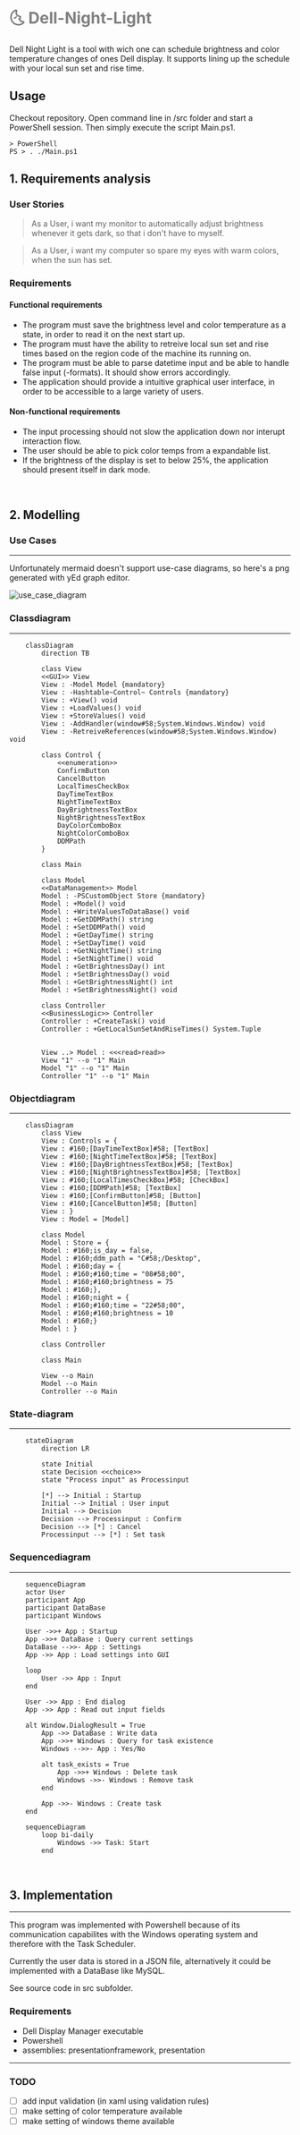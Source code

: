 <h1 style="color: Grey">🌜 Dell-Night-Light</h1>

Dell Night Light is a tool with wich one can schedule brightness and color temperature changes of ones Dell display.
It supports lining up the schedule with your local sun set and rise time. 

## Usage

Checkout repository. Open command line in /src folder and start a PowerShell session.
Then simply execute the script Main.ps1.

```
> PowerShell 
PS > . ./Main.ps1
```

## 1. Requirements analysis 

### User Stories

> As a User, i want my monitor to automatically adjust brightness whenever it gets dark, so that i don't have to myself.

>As a User, i want my computer so spare my eyes with warm colors, when the sun has set.


### Requirements

#### Functional requirements

- The program must save the brightness level and color temperature as a state, in order to read it on the next start up.
- The program must have the ability to retreive local sun set and rise times based on the region code of the machine its running on.
- The program must be able to parse datetime input and be able to handle false input (-formats). It should show errors accordingly.
- The application should provide a intuitive graphical user interface, in order to be accessible to a large variety of users.

#### Non-functional requirements

- The input processing should not slow the application down nor interupt interaction flow.
- The user should be able to pick color temps from a expandable list.
- If the brightness of the display is set to below 25%, the application should present itself in dark mode.

<br>

## 2. Modelling

### Use Cases

---

Unfortunately mermaid doesn't support use-case diagrams, so here's a png generated with yEd graph editor.

![use_case_diagram](./diagrams/use_cases_diagram.png)

### Classdiagram

---

```mermaid
    classDiagram
        direction TB
        
        class View
        <<GUI>> View
        View : -Model Model {mandatory} 
        View : -Hashtable~Control~ Controls {mandatory}
        View : +View() void
        View : +LoadValues() void
        View : +StoreValues() void
        View : -AddHandler(window#58;System.Windows.Window) void
        View : -RetreiveReferences(window#58;System.Windows.Window) void

        class Control {
            <<enumeration>>
            ConfirmButton
            CancelButton
            LocalTimesCheckBox
            DayTimeTextBox
            NightTimeTextBox
            DayBrightnessTextBox
            NightBrightnessTextBox
            DayColorComboBox
            NightColorComboBox
            DDMPath
        }

        class Main

        class Model
        <<DataManagement>> Model
        Model : -PSCustomObject Store {mandatory}
        Model : +Model() void
        Model : +WriteValuesToDataBase() void
        Model : +GetDDMPath() string
        Model : +SetDDMPath() void
        Model : +GetDayTime() string
        Model : +SetDayTime() void
        Model : +GetNightTime() string
        Model : +SetNightTime() void
        Model : +GetBrightnessDay() int
        Model : +SetBrightnessDay() void
        Model : +GetBrightnessNight() int
        Model : +SetBrightnessNight() void
        
        class Controller
        <<BusinessLogic>> Controller
        Controller : +CreateTask() void
        Controller : +GetLocalSunSetAndRiseTimes() System.Tuple
        

        View ..> Model : <<<read>read>>
        View "1" --o "1" Main
        Model "1" --o "1" Main
        Controller "1" --o "1" Main

```

### Objectdiagram

---

```mermaid
    classDiagram
        class View
        View : Controls = {
        View : #160;[DayTimeTextBox]#58; [TextBox]
        View : #160;[NightTimeTextBox]#58; [TextBox]
        View : #160;[DayBrightnessTextBox]#58; [TextBox]
        View : #160;[NightBrightnessTextBox]#58; [TextBox]
        View : #160;[LocalTimesCheckBox]#58; [CheckBox]
        View : #160;[DDMPath]#58; [TextBox]
        View : #160;[ConfirmButton]#58; [Button]
        View : #160;[CancelButton]#58; [Button]
        View : }
        View : Model = [Model]

        class Model
        Model : Store = { 
        Model : #160;is_day = false, 
        Model : #160;ddm_path = "C#58;/Desktop", 
        Model : #160;day = { 
        Model : #160;#160;time = "08#58;00", 
        Model : #160;#160;brightness = 75
        Model : #160;}, 
        Model : #160;night = {  
        Model : #160;#160;time = "22#58;00", 
        Model : #160;#160;brightness = 10 
        Model : #160;}  
        Model : }  

        class Controller

        class Main

        View --o Main
        Model --o Main
        Controller --o Main
```

### State-diagram

---

```mermaid
    stateDiagram
        direction LR

        state Initial
        state Decision <<choice>>
        state "Process input" as Processinput

        [*] --> Initial : Startup
        Initial --> Initial : User input
        Initial --> Decision
        Decision --> Processinput : Confirm
        Decision --> [*] : Cancel
        Processinput --> [*] : Set task

```

### Sequencediagram

---

```mermaid
    sequenceDiagram
    actor User
    participant App
    participant DataBase
    participant Windows

    User ->>+ App : Startup
    App ->>+ DataBase : Query current settings
    DataBase -->>- App : Settings 
    App ->> App : Load settings into GUI

    loop
        User ->> App : Input
    end

    User ->> App : End dialog
    App ->> App : Read out input fields

    alt Window.DialogResult = True
        App ->> DataBase : Write data
        App ->>+ Windows : Query for task existence
        Windows -->>- App : Yes/No

        alt task_exists = True
            App ->>+ Windows : Delete task
            Windows ->>- Windows : Remove task
        end

        App ->>- Windows : Create task
    end

```

```mermaid
    sequenceDiagram
        loop bi-daily
            Windows ->> Task: Start
        end 
```

<br>

## 3. Implementation

---

This program was implemented with Powershell because of its communication capabilites with the Windows operating system and therefore with the Task Scheduler. 

Currently the user data is stored in a JSON file, alternatively it could be implemented with a DataBase like MySQL.

See source code in src subfolder. 

### Requirements

- Dell Display Manager executable
- Powershell
- assemblies: presentationframework, presentation

--- 

### TODO

- [ ] add input validation (in xaml using validation rules)
- [ ] make setting of color temperature available
- [ ] make setting of windows theme available
